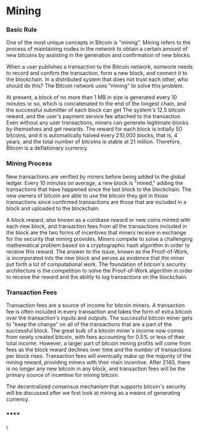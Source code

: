 # Mining

### Basic Rule

One of the most unique concepts in Bitcoin is "mining". Mining refers to the process of maintaining nodes in the network to obtain a certain amount of new bitcoins by assisting in the generation and confirmation of new blocks.&#x20;

When a user publishes a transaction to the Bitcoin network, someone needs to record and confirm the transaction, form a new block, and connect it to the blockchain. In a distributed system that does not trust each other, who should do this? The Bitcoin network uses "mining" to solve this problem.&#x20;

At present, a block of no more than 1 MB in size is generated every 10 minutes or so, which is concatenated to the end of the longest chain, and the successful submitter of each block can get The system's 12.5 bitcoin reward, and the user's payment service fee attached to the transaction. Even without any user transactions, miners can generate legitimate blocks by themselves and get rewards. The reward for each block is initially 50 bitcoins, and it is automatically halved every 210,000 blocks, that is, 4 years, and the total number of bitcoins is stable at 21 million. Therefore, Bitcoin is a deflationary currency.

### Mining Process

New transactions are verified by miners before being added to the global ledger. Every 10 minutes on average, a new block is "mined," adding the transactions that have happened since the last block to the blockchain. The new owners of bitcoin are able to use the bitcoin they got in those transactions since confirmed transactions are those that are included in a block and uploaded to the blockchain.

A block reward, also known as a coinbase reward or new coins minted with each new block, and transaction fees from all the transactions included in the block are the two forms of incentives that miners receive in exchange for the security that mining provides. Miners compete to solve a challenging mathematical problem based on a cryptographic hash algorithm in order to receive this reward. The answer to the issue, known as the Proof-of-Work, is incorporated into the new block and serves as evidence that the miner put forth a lot of computational work. The foundation of bitcoin's security architecture is the competition to solve the Proof-of-Work algorithm in order to receive the reward and the ability to log transactions on the blockchain.

### Transaction Fees

Transaction fees are a source of income for bitcoin miners. A transaction fee is often included in every transaction and takes the form of extra bitcoin over the transaction's inputs and outputs. The successful bitcoin miner gets to "keep the change" on all of the transactions that are a part of the successful block. The great bulk of a bitcoin miner's income now comes from newly created bitcoin, with fees accounting for 0.5% or less of their total income. However, a larger part of bitcoin mining profits will come from fees as the block reward declines over time and the number of transactions per block rises. Transaction fees will eventually make up the majority of the mining reward, providing miners with their main incentive. After 2140, there is no longer any new bitcoin in any block, and transaction fees will be the primary source of incentive for mining bitcoin.

The decentralized consensus mechanism that supports bitcoin's security will be discussed after we first look at mining as a means of generating currency.

### ****

\




